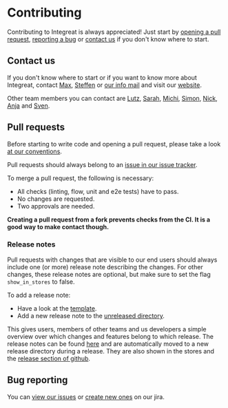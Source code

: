 # Contributing

Contributing to Integreat is always appreciated! Just start by [opening a pull request](#pull-requests), [reporting a bug](#bug-reporting)
or [contact us](#contact-us) if you don't know where to start.

## Contact us

If you don't know where to start or if you want to know more about Integreat, contact [Max](mailto:ammann@integreat-app.de), 
[Steffen](mailto:kleinle@integreat-app.de) or [our info mail](mailto:info@integreat-app.de) and visit our [website](https://integreat-app.de).

Other team members you can contact are 
[Lutz](mailto:lonnemann@integreat-app.de),
[Sarah](mailto:sporck@integreat-app.de),
[Michi](mailto:markl@integreat-app.de),
[Simon](mailto:vortkamp@integreat-app.de),
[Nick](mailto:klug@integreat-app.de),
[Anja](mailto:stricker@integreat-app.de) and
[Sven](mailto:seeberg@integreat-app.de).

## Pull requests

Before starting to write code and opening a pull request, please take a look [at our conventions](docs/conventions.md).

Pull requests should always belong to an [issue in our issue tracker](#bug-reporting).

To merge a pull request, the following is necessary:
* All checks (linting, flow, unit and e2e tests) have to pass.
* No changes are requested.
* Two approvals are needed.

**Creating a pull request from a fork prevents checks from the CI. It is a good way to make contact though.**

### Release notes

Pull requests with changes that are visible to our end users should always include one (or more) release note describing the changes.
For other changes, these release notes are optional, but make sure to set the flag `show_in_stores` to false.

To add a release note:
* Have a look at the [template](../release-notes/ReleaseNoteTemplate.yml).
* Add a new release note to the [unreleased directory](../release-notes/unreleased).

This gives users, members of other teams and us developers a simple overview over which changes and features belong to which release.
The release notes can be found [here](../release-notes) and are automatically moved to a new release directory during a release.
They are also shown in the stores and the [release section of github](https://github.com/Integreat/integreat-react-native-app/releases).

## Bug reporting

You can [view our issues](https://issues.integreat-app.de/projects/NATIVE) or
[create new ones](https://issues.integreat-app.de/secure/CreateIssue!default.jspa) on our jira.
